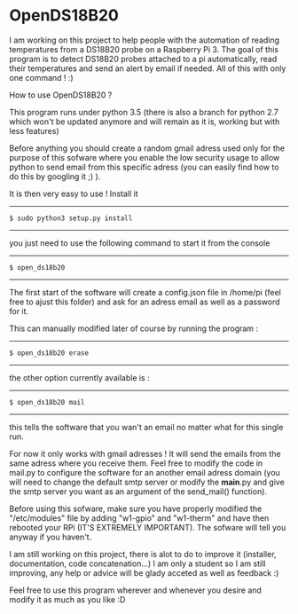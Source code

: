 OpenDS18B20
==========

I am working on this project to help people with the automation of reading temperatures from a DS18B20 probe on a Raspberry Pi 3.
The goal of this program is to detect DS18B20 probes attached to a pi automatically, read their temperatures and send an alert by email if needed. All of this with only one command ! :)

How to use OpenDS18B20 ?

This program runs under python 3.5 (there is also a branch for python 2.7 which won't be updated anymore and will remain as it is, working but with less features)


Before anything you should create a random gmail adress used only for the purpose of this sofware where you enable the low security usage to allow python to send email from this specific adress (you can easily find how to do this by googling it ;) ).

It is then very easy to use ! 
Install it
*********************************************************************

	$ sudo python3 setup.py install 

*********************************************************************

you just need to use the following command to start it from the console 

*********************************************************************

	$ open_ds18b20 

*********************************************************************

The first start of the software will create a config.json file in /home/pi (feel free to ajust this folder) and ask for an adress email as well as a password for it. 

This can manually modified later of course by running the program :

*********************************************************************

	$ open_ds18b20 erase

*********************************************************************

the other option currently available is :

*********************************************************************

	$ open_ds18b20 mail

*********************************************************************
this tells the software that you wan't an email no matter what for this single run.

For now it only works with gmail adresses ! It will send the emails from the same adress where you receive them. 
Feel free to modify the code in mail.py to configure the software for an another email adress domain (you will need to change the default smtp server or modify the __main__.py and give the smtp server you want as an argument of the send_mail() function).

Before using this sofware, make sure you have properly modified the "/etc/modules" file by adding "w1-gpio" and "w1-therm" and have then rebooted your RPi (IT'S EXTREMELY IMPORTANT). The sofware will tell you anyway if you haven't.

I am still working on this project, there is alot to do to improve it (installer, documentation, code concatenation...) I am only a student so I am still improving, any help or advice will be glady acceted as well as feedback :)

Feel free to use this program wherever and whenever you desire and modify it as much as you like :D




